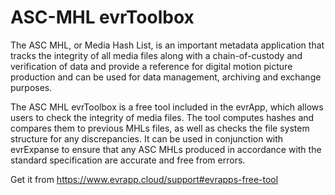 # ASC-MHL evrToolbox
The ASC MHL, or Media Hash List, is an important metadata application that tracks the integrity of all media files along with a chain-of-custody and verification of data and provide a reference for digital motion picture production and can be used for data management, archiving and exchange purposes.

The ASC MHL evrToolbox is a free tool included in the evrApp, which allows users to check the integrity of media files. The tool computes hashes and compares them to previous MHLs files, as well as checks the file system structure for any discrepancies. It can be used in conjunction with evrExpanse to ensure that any ASC MHLs produced in accordance with the standard specification are accurate and free from errors.

Get it from https://www.evrapp.cloud/support#evrapps-free-tool

